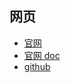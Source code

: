 

## 网页

- [官网](https://webviz.io/worldview/#/)
- [官网 doc](https://webviz.io/worldview/#/docs/guides/quick-start)
- [github](https://github.com/cruise-automation/webviz)

